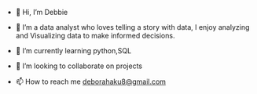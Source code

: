 - 👋 Hi, I’m Debbie
- 👀 I’m a data analyst who loves telling a
     story with data, I enjoy analyzing and
Visualizing data to make informed decisions.

- 🌱 I’m currently learning python,SQL
- 💞️ I’m looking to collaborate on projects
- 📫 How to reach me deborahaku8@gmail.com


<!---
Debbie-Brown/Debbie-Brown is a ✨ special ✨ repository because its `README.md` (this file) appears on your GitHub profile.
You can click the Preview link to take a look at your changes.
--->
